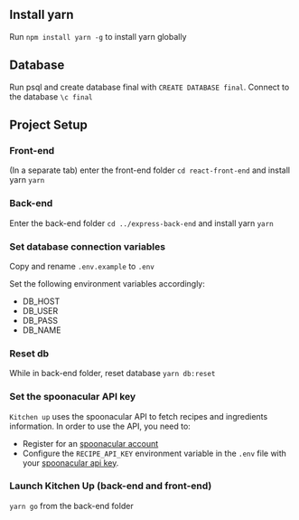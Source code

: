 ## Install yarn

Run `npm install yarn -g` to install yarn globally

## Database

Run psql and create database final with `CREATE DATABASE final`. Connect to the database `\c final`

## Project Setup

### Front-end

(In a separate tab)
enter the front-end folder
`cd react-front-end`
and install yarn
`yarn`

### Back-end

Enter the back-end folder
`cd ../express-back-end`
and install yarn
`yarn`

### Set database connection variables

Copy and rename `.env.example` to `.env`

Set the following environment variables accordingly:

- DB_HOST
- DB_USER
- DB_PASS
- DB_NAME

### Reset db

While in back-end folder, reset database
`yarn db:reset`

### Set the spoonacular API key

`Kitchen up` uses the spoonacular API to fetch recipes and ingredients information. In order to use the API, you need to:

- Register for an [spoonacular account](https://spoonacular.com/food-api/console)
- Configure the `RECIPE_API_KEY` environment variable in the `.env` file with your [spoonacular api key](https://spoonacular.com/food-api/console#Profile).

### Launch Kitchen Up (back-end and front-end)

`yarn go` from the back-end folder

